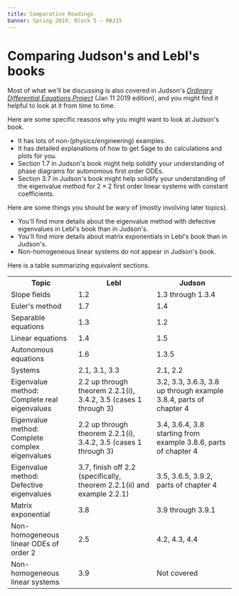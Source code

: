 ```yaml
---
title: Comparative Readings
banner: Spring 2019, Block 5 — MA315
---
```


# Comparing Judson's and Lebl's books

Most of what we'll be discussing is also covered in Judson's [*Ordinary Differential Equations Project*](http://faculty.sfasu.edu/judsontw/ode/) (Jan 11 2019 edition), and you might find it helpful to look at it from time to time.

Here are some specific reasons why you might want to look at Judson's book.

* It has lots of non-(physics/engineering) examples.
* It has detailed explanations of how to get Sage to do calculations and plots for you.
* Section 1.7 in Judson's book might help solidify your understanding of phase diagrams for autonomous first order ODEs.
* Section 3.7 in Judson's book might help solidify your understanding of the eigenvalue method for $2\times2$ first order linear systems with constant coefficients.

Here are some things you should be wary of (mostly involving later topics).

* You'll find more details about the eigenvalue method with defective eigenvalues in Lebl's book than in Judson's.
* You'll find more details about matrix exponentials in Lebl's book than in Judson's.
* Non-homogeneous linear systems do not appear in Judson's book.

Here is a table summarizing equivalent sections.

<table>
<tr>
<th style="width: 30%;">Topic</th>
<th style="width: 35%;">Lebl</th>
<th style="width: 35%;">Judson</th>
</tr>

<tr>
<td>Slope fields</td>
<td>1.2</td>
<td>1.3 through 1.3.4</td>
</tr>

<tr>
<td>Euler's method</td>
<td>1.7</td>
<td>1.4</td>
</tr>

<tr>
<td>Separable equations</td>
<td>1.3</td>
<td>1.2</td>
</tr>

<tr>
<td>Linear equations</td>
<td>1.4</td>
<td>1.5</td>
</tr>

<tr>
<td>Autonomous equations</td>
<td>1.6</td>
<td>1.3.5</td>
</tr>

<tr>
<td>Systems</td>
<td>2.1, 3.1, 3.3</td>
<td>2.1, 2.2</td>
</tr>

<tr>
<td>Eigenvalue method: Complete real eigenvalues</td>
<td>2.2 up through theorem 2.2.1(i), 3.4.2, 3.5 (cases 1 through 3)</td>
<td>3.2, 3.3, 3.6.3, 3.8 up through example 3.8.4, parts of chapter 4</td>
</tr>


<tr>
<td>Eigenvalue method: Complete complex eigenvalues</td>
<td>2.2 up through theorem 2.2.1(i), 3.4.2, 3.5 (cases 1 through 3)</td>
<td>3.4, 3.6.4, 3.8 starting from example 3.8.6, parts of chapter 4</td>
</tr>

<tr>
<td>Eigenvalue method: Defective eigenvalues</td>
<td>3.7, finish off 2.2 (specifically, theorem 2.2.1(ii) and example 2.2.1)</td>
<td>3.5, 3.6.5, 3.9.2, parts of chapter 4  
</td>
</tr>

<tr>
<td>Matrix exponential</td>
<td>3.8</td>
<td>3.9 through 3.9.1</td>
</tr>


<tr>
<td>Non-homogeneous linear ODEs of order 2</td>
<td>2.5</td>
<td>4.2, 4.3, 4.4</td>
</tr>

<tr>
<td>Non-homogeneous linear systems</td>
<td>3.9</td>
<td>Not covered</td>
</tr>
</table>
